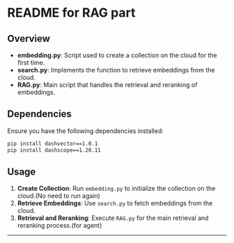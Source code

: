 # README for RAG part

## Overview

- **embedding.py**: Script used to create a collection on the cloud for the first time.
- **search.py**: Implements the function to retrieve embeddings from the cloud.
- **RAG.py**: Main script that handles the retrieval and reranking of embeddings.

## Dependencies

Ensure you have the following dependencies installed:

```bash
pip install dashvector==1.0.1
pip install dashscope==1.20.11
```

## Usage

1. **Create Collection**: Run `embedding.py` to initialize the collection on the cloud.(No need to run again)
2. **Retrieve Embeddings**: Use `search.py` to fetch embeddings from the cloud.
3. **Retrieval and Reranking**: Execute `RAG.py` for the main retrieval and reranking process.(for agent)
---
